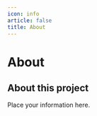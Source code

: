 ```yaml
---
icon: info
article: false
title: About
---
```

# About
## About this project


Place your information here.
